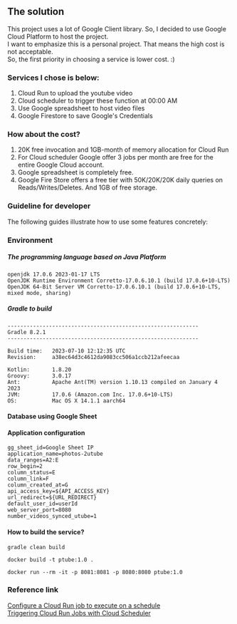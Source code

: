 
## The solution

This project uses a lot of Google Client library. So, I decided to use Google Cloud Platform to host the project.  
I want to emphasize this is a personal project. That means the high cost is not acceptable.    
So, the first priority in choosing a service is lower cost. :) 

### Services I chose is below:
1. Cloud Run to upload the youtube video
2. Cloud scheduler to trigger these function at 00:00 AM
3. Use Google spreadsheet to host video files 
4. Google Firestore to save Google's Credentials

### How about the cost?
1. 20K free invocation and 1GB-month of memory allocation for Cloud Run
2. For Cloud scheduler Google offer 3 jobs per month are free for the entire Google Cloud account.
3. Google spreadsheet is completely free.
4. Google Fire Store offers a free tier with 50K/20K/20K daily queries on Reads/Writes/Deletes. And 1GB of free storage.

### Guideline for developer
The following guides illustrate how to use some features concretely:

### Environment

##### The programming language based on Java Platform
```shell
openjdk 17.0.6 2023-01-17 LTS
OpenJDK Runtime Environment Corretto-17.0.6.10.1 (build 17.0.6+10-LTS)
OpenJDK 64-Bit Server VM Corretto-17.0.6.10.1 (build 17.0.6+10-LTS, mixed mode, sharing)
```

##### Gradle to build
```shell
------------------------------------------------------------
Gradle 8.2.1
------------------------------------------------------------

Build time:   2023-07-10 12:12:35 UTC
Revision:     a38ec64d3c4612da9083cc506a1ccb212afeecaa

Kotlin:       1.8.20
Groovy:       3.0.17
Ant:          Apache Ant(TM) version 1.10.13 compiled on January 4 2023
JVM:          17.0.6 (Amazon.com Inc. 17.0.6+10-LTS)
OS:           Mac OS X 14.1.1 aarch64
```

#### Database using Google Sheet


#### Application configuration
```
gg_sheet_id=Google Sheet IP
application_name=photos-2utube
data_ranges=A2:E
row_begin=2
column_status=E
column_link=F
column_created_at=G
api_access_key=${API_ACCESS_KEY}
url_redirect=${URL_REDIRECT}
default_user_id=userId
web_server_port=8080
number_videos_synced_utube=1
```

#### How to build the service?
```shell
gradle clean build
```

```shell
docker build -t ptube:1.0 .
```

```shell
docker run --rm -it -p 8081:8081 -p 8080:8080 ptube:1.0

```


### Reference link
[Configure a Cloud Run job to execute on a schedule](https://cloud.google.com/run/docs/execute/jobs-on-schedule#using-scheduler)  
[Triggering Cloud Run Jobs with Cloud Scheduler](https://codelabs.developers.google.com/cloud-run-jobs-and-cloud-scheduler#0)